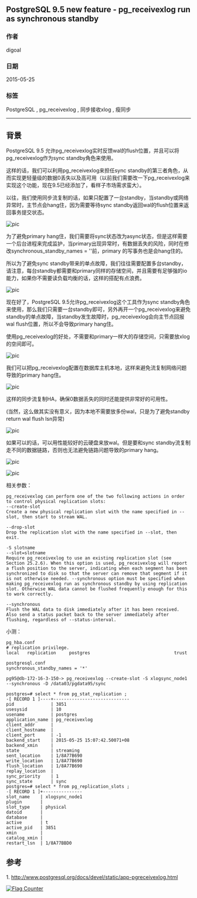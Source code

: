 ## PostgreSQL 9.5 new feature - pg_receivexlog run as synchronous standby  
                                                                                                                                                           
### 作者                                                                                                                                          
digoal                                                                                                                                          
                                                                                                                                          
### 日期                                                                                                                                           
2015-05-25                                                                                                                               
                                                                                                                                            
### 标签                                                                                                                                          
PostgreSQL , pg_receivexlog , 同步接收xlog , 瘦同步           
                                                                                                                                                      
----                                                                                                                                                      
                                                                                                                                                       
## 背景                                                                               
PostgreSQL 9.5 允许pg_receivexlog实时反馈wal的flush位置，并且可以将pg_receivexlog作为sync standby角色来使用。  
  
这样的话，我们可以利用pg_receivexlog来担任sync standby的第三者角色，从而实现更轻量级的数据0丢失以及高可用（以前我们需要改一下pg_receivexlog来实现这个功能，现在9.5已经添加了，看样子市场需求蛮大）。  
  
以往，我们使用同步流复制的话，如果只配置了一台standby，当standby或网络异常时，主节点会hang住，因为需要等待sync standby返回wal的flush位置来返回事务提交状态。  
  
![pic](20150525_02_pic_001.png)  
  
为了避免primary hang住，我们需要将sync状态改为async状态，但是这样需要一个后台进程来完成监护，当primary出现异常时，有数据丢失的风险，同时在修改synchronous_standby_names = ''前，primary 的写事务也是会hang住的。  
  
所以为了避免sync standby带来的单点故障，我们往往需要配置多台standby，请注意，每台standby都需要和primary同样的存储空间，并且需要有足够强的io能力，如果你不需要读负载均衡的话，这样的搭配有点浪费。  
   
![pic](20150525_02_pic_002.png)  
   
现在好了，PostgreSQL 9.5允许pg_receivexlog这个工具作为sync standby角色来使用，那么我们只需要一台standby即可，另外再开一个pg_receivexlog来避免standby的单点故障，当standby发生故障时，pg_receivexlog会向主节点回报wal flush位置，所以不会导致primary hang住。  
  
使用pg_receivexlog的好处，不需要和primary一样大的存储空间，只需要放xlog的空间即可。  
  
![pic](20150525_02_pic_003.png)  
  
我们可以把pg_receivexlog配置在数据库主机本地，这样来避免流复制网络问题导致的primary hang住。  
  
![pic](20150525_02_pic_004.png)  
  
 这样的同步流复制HA，确保0数据丢失的同时还能提供非常好的可用性。  
  
(当然，这么做其实没有意义，因为本地不需要放多份wal，只是为了避免standby return wal flush lsn异常)  
  
![pic](20150525_02_pic_005.png)  
  
如果可以的话，可以用性能较好的云硬盘来放wal。但是要和sync standby流复制走不同的数据链路，否则也无法避免链路问题导致的primary hang。  
  
![pic](20150525_02_pic_006.png)   
  
![pic](20150525_02_pic_007.png)  
  
相关参数：  
  
```  
pg_receivexlog can perform one of the two following actions in order to control physical replication slots:  
--create-slot  
Create a new physical replication slot with the name specified in --slot, then start to stream WAL.  
  
--drop-slot  
Drop the replication slot with the name specified in --slot, then exit.  
  
-S slotname  
--slot=slotname  
Require pg_receivexlog to use an existing replication slot (see Section 25.2.6). When this option is used, pg_receivexlog will report a flush position to the server, indicating when each segment has been synchronized to disk so that the server can remove that segment if it is not otherwise needed. --synchronous option must be specified when making pg_receivexlog run as synchronous standby by using replication slot. Otherwise WAL data cannot be flushed frequently enough for this to work correctly.  
  
--synchronous  
Flush the WAL data to disk immediately after it has been received. Also send a status packet back to the server immediately after flushing, regardless of --status-interval.  
```  
  
小测：  
  
```  
pg_hba.conf  
# replication privilege.  
local   replication     postgres                                trust  
  
postgresql.conf  
synchronous_standby_names = '*'  
  
pg95@db-172-16-3-150-> pg_receivexlog --create-slot -S xlogsync_node1 --synchronous -D /data03/pgdata95/sync  
  
postgres=# select * from pg_stat_replication ;  
-[ RECORD 1 ]----+-----------------------------  
pid              | 3851  
usesysid         | 10  
usename          | postgres  
application_name | pg_receivexlog  
client_addr      |   
client_hostname  |   
client_port      | -1  
backend_start    | 2015-05-25 15:07:42.50071+08  
backend_xmin     |   
state            | streaming  
sent_location    | 1/8A77B690  
write_location   | 1/8A77B690  
flush_location   | 1/8A77B690  
replay_location  |   
sync_priority    | 1  
sync_state       | sync  
postgres=# select * from pg_replication_slots ;  
-[ RECORD 1 ]+---------------  
slot_name    | xlogsync_node1  
plugin       |   
slot_type    | physical  
datoid       |   
database     |   
active       | t  
active_pid   | 3851  
xmin         |   
catalog_xmin |   
restart_lsn  | 1/8A77BBD0  
```  
  
## 参考  
1\. http://www.postgresql.org/docs/devel/static/app-pgreceivexlog.html  
  
<a rel="nofollow" href="http://info.flagcounter.com/h9V1"  ><img src="http://s03.flagcounter.com/count/h9V1/bg_FFFFFF/txt_000000/border_CCCCCC/columns_2/maxflags_12/viewers_0/labels_0/pageviews_0/flags_0/"  alt="Flag Counter"  border="0"  ></a>  
  
